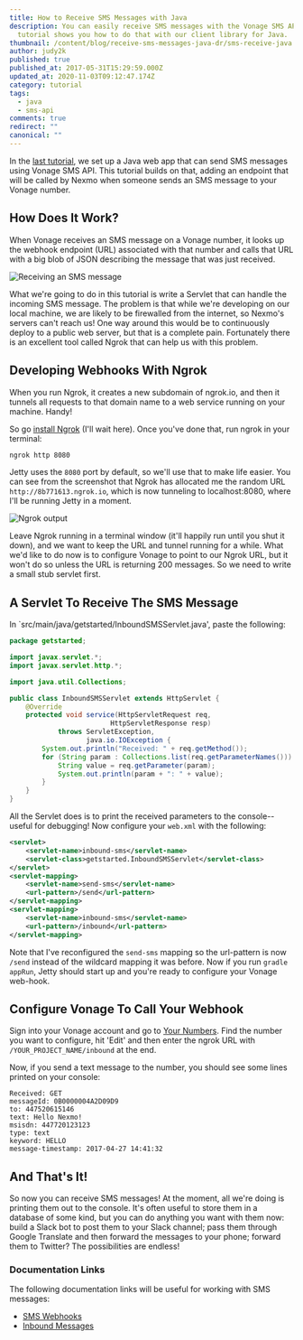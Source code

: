 ```yaml
---
title: How to Receive SMS Messages with Java
description: You can easily receive SMS messages with the Vonage SMS API. This
  tutorial shows you how to do that with our client library for Java.
thumbnail: /content/blog/receive-sms-messages-java-dr/sms-receive-java.png
author: judy2k
published: true
published_at: 2017-05-31T15:29:59.000Z
updated_at: 2020-11-03T09:12:47.174Z
category: tutorial
tags:
  - java
  - sms-api
comments: true
redirect: ""
canonical: ""
---
```

In the [last tutorial](https://www.nexmo.com/blog/2017/05/03/send-sms-messages-with-java-dr/), we set up a Java web app that can send SMS messages using Vonage SMS API. This tutorial builds on that, adding an endpoint that will be called by Nexmo when someone sends an SMS message to your Vonage number.

## How Does It Work?

When Vonage receives an SMS message on a Vonage number, it looks up the webhook endpoint (URL) associated with that number and calls that URL with a big blob of JSON describing the message that was just received.

![Receiving an SMS message](/content/blog/how-to-receive-sms-messages-with-java/diagram-receive.png "Receiving an SMS message diagram")

What we're going to do in this tutorial is write a Servlet that can handle the incoming SMS message. The problem is that while we're developing on our local machine, we are likely to be firewalled from the internet, so Nexmo's servers can't reach us! One way around this would be to continuously deploy to a public web server, but that is a complete pain. Fortunately there is an excellent tool called Ngrok that can help us with this problem.

## Developing Webhooks With Ngrok

When you run Ngrok, it creates a new subdomain of ngrok.io, and then it tunnels all requests to that domain name to a web service running on your machine. Handy!

So go [install Ngrok](https://ngrok.com/) (I'll wait here). Once you've done that, run ngrok in your terminal:

```bash
ngrok http 8080
```

Jetty uses the `8080` port by default, so we'll use that to make life easier. You can see from the screenshot that Ngrok has allocated me the random URL `http://8b771613.ngrok.io`, which is now tunneling to localhost:8080, where I'll be running Jetty in a moment.

![Ngrok output](https://www.nexmo.com/wp-content/uploads/2017/05/ngrok-output.png "Ngrok output")

Leave Ngrok running in a terminal window (it'll happily run until you shut it down), and we want to keep the URL and tunnel running for a while. What we'd like to do now is to configure Vonage to point to our Ngrok URL, but it won't do so unless the URL is returning 200 messages. So we need to write a small stub servlet first.

## A Servlet To Receive The SMS Message

In `src/main/java/getstarted/InboundSMSServlet.java', paste the following:

```java
package getstarted;

import javax.servlet.*;
import javax.servlet.http.*;

import java.util.Collections;

public class InboundSMSServlet extends HttpServlet {
    @Override
    protected void service(HttpServletRequest req,
                         HttpServletResponse resp)
            throws ServletException,
                   java.io.IOException {
        System.out.println("Received: " + req.getMethod());
        for (String param : Collections.list(req.getParameterNames())) {
            String value = req.getParameter(param);
            System.out.println(param + ": " + value);
        }
    }
}
```

All the Servlet does is to print the received parameters to the console--useful for debugging! Now configure your `web.xml` with the following:

```xml
<servlet>
    <servlet-name>inbound-sms</servlet-name>
    <servlet-class>getstarted.InboundSMSServlet</servlet-class>
</servlet>
<servlet-mapping>
    <servlet-name>send-sms</servlet-name>
    <url-pattern>/send</url-pattern>
</servlet-mapping>
<servlet-mapping>
    <servlet-name>inbound-sms</servlet-name>
    <url-pattern>/inbound</url-pattern>
</servlet-mapping>
```

Note that I've reconfigured the `send-sms` mapping so the url-pattern is now `/send` instead of the wildcard mapping it was before. Now if you run `gradle appRun`, Jetty should start up and you're ready to configure your Vonage web-hook.

## Configure Vonage To Call Your Webhook

Sign into your Vonage account and go to [Your Numbers](https://dashboard.nexmo.com/your-numbers). Find the number you want to configure, hit 'Edit' and then enter the ngrok URL with `/YOUR_PROJECT_NAME/inbound` at the end.

Now, if you send a text message to the number, you should see some lines printed on your console:

```
Received: GET
messageId: 0B0000004A2D09D9
to: 447520615146
text: Hello Nexmo!
msisdn: 447720123123
type: text
keyword: HELLO
message-timestamp: 2017-04-27 14:41:32
```

## And That's It!

So now you can receive SMS messages! At the moment, all we're doing is printing them out to the console. It's often useful to store them in a database of some kind, but you can do anything you want with them now: build a Slack bot to post them to your Slack channel; pass them through Google Translate and then forward the messages to your phone; forward them to Twitter? The possibilities are endless!

### Documentation Links

The following documentation links will be useful for working with SMS messages:

* [SMS Webhooks](https://docs.nexmo.com/messaging/setup-callbacks)
* [Inbound Messages](https://docs.nexmo.com/messaging/sms-api/api-reference#inbound)